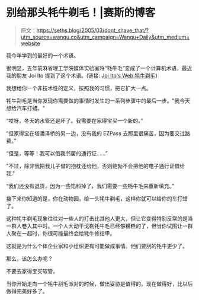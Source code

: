 # 别给那头牦牛剃毛！|赛斯的博客

> 原文：<https://seths.blog/2005/03/dont_shave_that/?utm_source=wanqu.co&utm_campaign=Wanqu+Daily&utm_medium=website>

我今年学到的最好的一个术语。

很明显，五年前麻省理工学院媒体实验室将“牦牛毛”变成了一个计算机术语，最近我的朋友 Joi Ito 提到了这个术语。(链接: [Joi Ito's Web:牦牛剃毛](http://joi.ito.com/archives/2005/03/05/yak_shaving.html#trackbacks "Joi Ito's Web: Yak Shaving"))

我想给你一个非技术性的定义，按照我的习惯，把它扩大一点。

牦牛刮毛是当你发现你需要做的事情时发生的一系列步骤中的最后一步。"我今天想给汽车打蜡。"

“哎呀，冬天的水管还是坏了。我需要在家得宝买一个新的。”

“但家得宝在塔潘泽桥的另一边，没有我的 EZPass 去那里很痛苦，因为要交过路费。”

“但是，等等！我可以借我邻居的通行证……”

"不过，除非我把我儿子借的抱枕还给他，否则鲍勃不会把他的电子通行证借给我."

“我们还没有退货，因为一些馅料掉了，我们需要一些牦牛毛来重新填充。”

接下来你知道的是，你在动物园，给一头牦牛剃毛，这样你就可以给你的车打蜡了。

这种牦牛剃毛现象往往对一些人的打击比其他人更大，但让它变得特别反常的是当一群人卷入其中时。一个人大动干戈剃牦牛毛已经够糟糕的了，但当你试图让一群人聚在一起时，你很可能最终会给牦牛修指甲。

这就是为什么个体企业家和小组织更有可能做成事情。他们要刮的牦牛更少了。

那么，该怎么办呢？

不要去家得宝买软管。

当你开始走向一个牦牛刮毛派对的时候，做出妥协是值得的。现在做得好，比以后做得完美好多了。